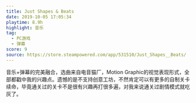 ```yaml
---
title: Just Shapes & Beats
date: 2019-10-05 17:05:34
playtime: 8.9h
highlight: 音乐
tag:
  - PC游戏
  - 弹幕
score: 9
source: https://store.steampowered.com/app/531510/Just_Shapes__Beats/
---
```

音乐+弹幕的完美融合，选曲来自电音猫厂，Motion Graphic的视觉表现形式，全部都戳中我的兴趣点。遗憾的是不支持创意工坊，不然肯定可以有更多的自制关卡续命，毕竟通关过的关卡不是很有兴趣再打很多遍，对我来说通关过剧情模式就吃灰了。
